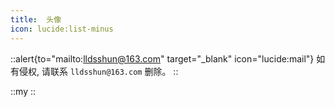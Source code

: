 ```yaml
---
title:  头像
icon: lucide:list-minus
---
```


::alert{to="mailto:lldsshun@163.com" target="_blank" icon="lucide:mail"}
  如有侵权, 请联系 `lldsshun@163.com` 删除。
::


::my
::

